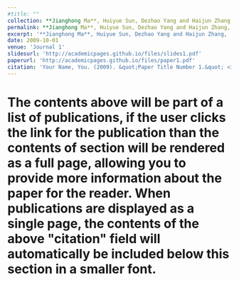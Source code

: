 ```yaml
---
#title: ""
collection: **Jianghong Ma**, Huiyue Sun, Dezhao Yang and Haijun Zhang, 'Personalized Fashion Recommendations for Diverse Body Shapes and Local Preferences with Contrastive Multimodal Cross-Attention Network', **ACM Transactions on Intelligent Systems and Technology**, accepted, 2023 (**ACM T-IST**).
permalink: **Jianghong Ma**, Huiyue Sun, Dezhao Yang and Haijun Zhang, 'Personalized Fashion Recommendations for Diverse Body Shapes and Local Preferences with Contrastive Multimodal Cross-Attention Network', **ACM Transactions on Intelligent Systems and Technology**, accepted, 2023 (**ACM T-IST**).
excerpt: '**Jianghong Ma**, Huiyue Sun, Dezhao Yang and Haijun Zhang, 'Personalized Fashion Recommendations for Diverse Body Shapes and Local Preferences with Contrastive Multimodal Cross-Attention Network', **ACM Transactions on Intelligent Systems and Technology**, accepted, 2023 (**ACM T-IST**).'
date: 2009-10-01
venue: 'Journal 1'
slidesurl: 'http://academicpages.github.io/files/slides1.pdf'
paperurl: 'http://academicpages.github.io/files/paper1.pdf'
citation: 'Your Name, You. (2009). &quot;Paper Title Number 1.&quot; <i>Journal 1</i>. 1(1).'
--- 
```

# The contents above will be part of a list of publications, if the user clicks the link for the publication than the contents of section will be rendered as a full page, allowing you to provide more information about the paper for the reader. When publications are displayed as a single page, the contents of the above "citation" field will automatically be included below this section in a smaller font.
